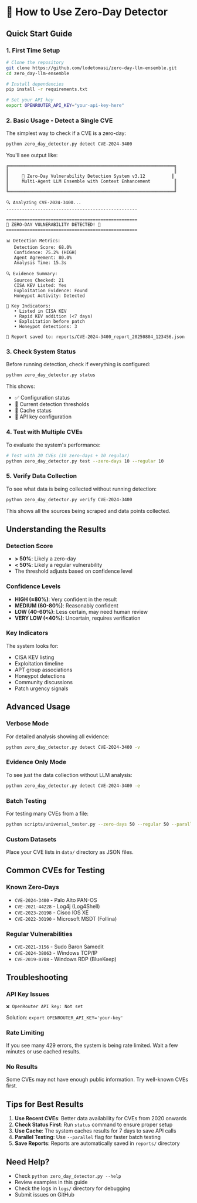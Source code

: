 # 🚀 How to Use Zero-Day Detector

## Quick Start Guide

### 1. First Time Setup

```bash
# Clone the repository
git clone https://github.com/lodetomasi/zero-day-llm-ensemble.git
cd zero_day-llm-ensemble

# Install dependencies
pip install -r requirements.txt

# Set your API key
export OPENROUTER_API_KEY="your-api-key-here"
```

### 2. Basic Usage - Detect a Single CVE

The simplest way to check if a CVE is a zero-day:

```bash
python zero_day_detector.py detect CVE-2024-3400
```

You'll see output like:
```
╔═══════════════════════════════════════════════════════════════╗
║                                                               ║
║     🎯 Zero-Day Vulnerability Detection System v3.12          ║
║     Multi-Agent LLM Ensemble with Context Enhancement         ║
║                                                               ║
╚═══════════════════════════════════════════════════════════════╝

🔍 Analyzing CVE-2024-3400...
--------------------------------------------------

==================================================
🚨 ZERO-DAY VULNERABILITY DETECTED! 🚨
==================================================

📊 Detection Metrics:
   Detection Score: 68.0%
   Confidence: 75.2% (HIGH)
   Agent Agreement: 80.0%
   Analysis Time: 15.3s

🔍 Evidence Summary:
   Sources Checked: 21
   CISA KEV Listed: Yes
   Exploitation Evidence: Found
   Honeypot Activity: Detected

📌 Key Indicators:
   • Listed in CISA KEV
   • Rapid KEV addition (<7 days)
   • Exploitation before patch
   • Honeypot detections: 3

💾 Report saved to: reports/CVE-2024-3400_report_20250804_123456.json
```

### 3. Check System Status

Before running detection, check if everything is configured:

```bash
python zero_day_detector.py status
```

This shows:
- ✅ Configuration status
- 🎯 Current detection thresholds
- 💾 Cache status
- 🔑 API key configuration

### 4. Test with Multiple CVEs

To evaluate the system's performance:

```bash
# Test with 20 CVEs (10 zero-days + 10 regular)
python zero_day_detector.py test --zero-days 10 --regular 10
```

### 5. Verify Data Collection

To see what data is being collected without running detection:

```bash
python zero_day_detector.py verify CVE-2024-3400
```

This shows all the sources being scraped and data points collected.

## Understanding the Results

### Detection Score
- **> 50%**: Likely a zero-day
- **< 50%**: Likely a regular vulnerability
- The threshold adjusts based on confidence level

### Confidence Levels
- **HIGH (≥80%)**: Very confident in the result
- **MEDIUM (60-80%)**: Reasonably confident
- **LOW (40-60%)**: Less certain, may need human review
- **VERY LOW (<40%)**: Uncertain, requires verification

### Key Indicators
The system looks for:
- CISA KEV listing
- Exploitation timeline
- APT group associations
- Honeypot detections
- Community discussions
- Patch urgency signals

## Advanced Usage

### Verbose Mode
For detailed analysis showing all evidence:
```bash
python zero_day_detector.py detect CVE-2024-3400 -v
```

### Evidence Only Mode
To see just the data collection without LLM analysis:
```bash
python zero_day_detector.py detect CVE-2024-3400 -e
```

### Batch Testing
For testing many CVEs from a file:
```bash
python scripts/universal_tester.py --zero-days 50 --regular 50 --parallel
```

### Custom Datasets
Place your CVE lists in `data/` directory as JSON files.

## Common CVEs for Testing

### Known Zero-Days
- `CVE-2024-3400` - Palo Alto PAN-OS
- `CVE-2021-44228` - Log4j (Log4Shell)
- `CVE-2023-20198` - Cisco IOS XE
- `CVE-2022-30190` - Microsoft MSDT (Follina)

### Regular Vulnerabilities
- `CVE-2021-3156` - Sudo Baron Samedit
- `CVE-2024-38063` - Windows TCP/IP
- `CVE-2019-0708` - Windows RDP (BlueKeep)

## Troubleshooting

### API Key Issues
```
❌ OpenRouter API key: Not set
```
Solution: `export OPENROUTER_API_KEY='your-key'`

### Rate Limiting
If you see many 429 errors, the system is being rate limited. Wait a few minutes or use cached results.

### No Results
Some CVEs may not have enough public information. Try well-known CVEs first.

## Tips for Best Results

1. **Use Recent CVEs**: Better data availability for CVEs from 2020 onwards
2. **Check Status First**: Run `status` command to ensure proper setup
3. **Use Cache**: The system caches results for 7 days to save API calls
4. **Parallel Testing**: Use `--parallel` flag for faster batch testing
5. **Save Reports**: Reports are automatically saved in `reports/` directory

## Need Help?

- Check `python zero_day_detector.py --help`
- Review examples in this guide
- Check the logs in `logs/` directory for debugging
- Submit issues on GitHub